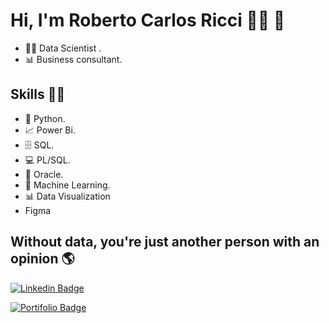  # **Hi, I'm Roberto Carlos Ricci** 👩‍💻 👋 
 
 
* 👩‍💻 Data Scientist .
* 📊 Business consultant.

## Skills 👩‍💻

* 🐍 Python.
* 📈 Power Bi.
* 🗄 SQL.
* 💻 PL/SQL.
* 🧮 Oracle.
* 🔮 Machine Learning. 
* 📊 Data Visualization
* Figma

## Without data, you're just another person with an opinion :earth_americas:

[![Linkedin Badge](https://img.shields.io/badge/-%40robertoricci-blue?style=flat-square&logo=Linkedin&logoColor=white&link=https://www.linkedin.com/in/roberto-carlos-ricci)](https://www.linkedin.com/in/roberto-carlos-ricci/)

[![Portifolio Badge](https://img.shields.io/badge/-portif%C3%B3lio-yellow?style=flat-square&logo=powerbi&logoColor=white&link=https://robertoricci.github.io/pbisolutions.github.io/)](https://robertoricci.github.io/pbisolutions.github.io/)

